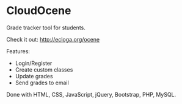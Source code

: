 # CloudOcene

Grade tracker tool for students. 

Check it out: http://ecloga.org/ocene

Features:
- Login/Register
- Create custom classes
- Update grades
- Send grades to email

Done with HTML, CSS, JavaScript, jQuery, Bootstrap, PHP, MySQL.
